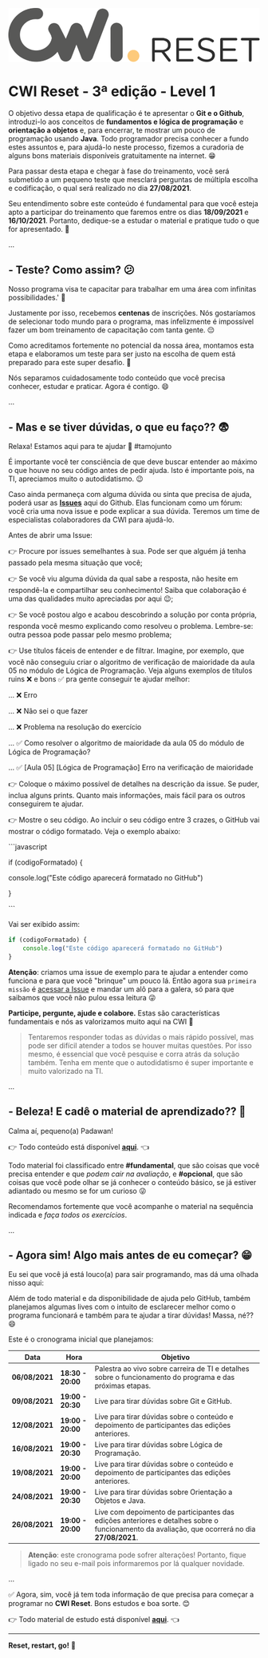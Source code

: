 ![Logo Reset](assets/logo-reset.png)

# CWI Reset - 3ª edição - Level 1

O objetivo dessa etapa de qualificação é te apresentar o **Git e o Github**, introduzi-lo aos conceitos de **fundamentos e lógica de programação** e **orientação a objetos** e, para encerrar, te mostrar um pouco de programação usando **Java**. Todo programador precisa conhecer a fundo estes assuntos e, para ajudá-lo neste processo, fizemos a curadoria de alguns bons materiais disponíveis gratuitamente na internet. 😁

Para passar desta etapa e chegar à fase do treinamento, você será submetido a um pequeno teste que mesclará perguntas de múltipla escolha e codificação, o qual será realizado no dia **27/08/2021**.

Seu entendimento sobre este conteúdo é fundamental para que você esteja apto a participar do treinamento que faremos entre os dias **18/09/2021** e **16/10/2021**. Portanto, dedique-se a estudar o material e pratique tudo o que for apresentado. 💪

...

## - Teste? Como assim? 😕

Nosso programa visa te capacitar para trabalhar em uma área com infinitas possibilidades.' 🚀 

Justamente por isso, recebemos **centenas** de inscrições. Nós gostaríamos de selecionar todo mundo para o programa, mas infelizmente é impossível fazer um bom treinamento de capacitação com tanta gente. 😔

Como acreditamos fortemente no potencial da nossa área, montamos esta etapa e elaboramos um teste para ser justo na escolha de quem está preparado para este super desafio. 💪

Nós separamos cuidadosamente todo conteúdo que você precisa conhecer, estudar e praticar. Agora é contigo. 😄

...

## - Mas e se tiver dúvidas, o que eu faço?? 😨

Relaxa! Estamos aqui para te ajudar 👊 #tamojunto

É importante você ter consciência de que deve buscar entender ao máximo o que houve no seu código antes de pedir ajuda. Isto é importante pois, na TI, apreciamos muito o autodidatismo. 😉

Caso ainda permaneça com alguma dúvida ou sinta que precisa de ajuda, poderá usar as **[Issues](https://github.com/cwi-reset/edicao-03-level-1/issues)** aqui do Github. Elas funcionam como um fórum: você cria uma nova issue e pode explicar a sua dúvida. Teremos um time de especialistas colaboradores da CWI para ajudá-lo.

Antes de abrir uma Issue:

👉 Procure por issues semelhantes à sua. Pode ser que alguém já tenha passado pela mesma situação que você;

👉 Se você viu alguma dúvida da qual sabe a resposta, não hesite em respondê-la e compartilhar seu conhecimento! Saiba que colaboração é uma das qualidades muito apreciadas por aqui 😉;

👉 Se você postou algo e acabou descobrindo a solução por conta própria, responda você mesmo explicando como resolveu o problema. Lembre-se: outra pessoa pode passar pelo mesmo problema;

👉 Use títulos fáceis de entender e de filtrar. Imagine, por exemplo, que você não conseguiu criar o algoritmo de verificação de maioridade da aula 05 no módulo de Lógica de Programação. Veja alguns exemplos de títulos ruins ❌ e bons ✅ pra gente conseguir te ajudar melhor:

... ❌ Erro

... ❌ Não sei o que fazer

... ❌ Problema na resolução do exercício

... ✅ Como resolver o algoritmo de maioridade da aula 05 do módulo de Lógica de Programação?

... ✅ [Aula 05] [Lógica de Programação] Erro na verificação de maioridade

👉 Coloque o máximo possível de detalhes na descrição da issue. Se puder, inclua alguns prints. Quanto mais informações, mais fácil para os outros conseguirem te ajudar.

👉 Mostre o seu código. Ao incluir o seu código entre 3 crazes, o GitHub vai mostrar o código formatado. Veja o exemplo abaixo:

\```javascript

if (codigoFormatado) {

console.log("Este código aparecerá formatado no GitHub")

}

\```

Vai ser exibido assim:

```javascript
if (codigoFormatado) {
    console.log("Este código aparecerá formatado no GitHub")
}
```

**Atenção**: criamos uma issue de exemplo para te ajudar a entender como funciona e para que você "brinque" um pouco lá. Então agora sua `primeira missão` é [acessar a Issue](https://github.com/cwi-reset/edicao-03-level-1/issues/1) e mandar um alô para a galera, só para que saibamos que você não pulou essa leitura 😜

**Participe, pergunte, ajude e colabore.** Estas são características fundamentais e nós as valorizamos muito aqui na CWI 🤘

> Tentaremos responder todas as dúvidas o mais rápido possível, mas pode ser difícil atender a todos se houver muitas questões. Por isso mesmo, é essencial que você pesquise e corra atrás da solução também. Tenha em mente que o autodidatismo é super importante e muito valorizado na TI.

...

## - Beleza! E cadê o material de aprendizado?? 🤔

Calma aí, pequeno(a) Padawan!

👉 Todo conteúdo está disponível **[aqui](material.md)**. 👈

Todo material foi classificado entre **#fundamental**, que são coisas que você precisa entender e que _podem cair na avaliação_, e **#opcional**, que são coisas que você pode olhar se já conhecer o conteúdo básico, se já estiver adiantado ou mesmo se for um curioso 😜

Recomendamos fortemente que você acompanhe o material na sequência indicada e _faça todos os exercícios_.

...

## - Agora sim! Algo mais antes de eu começar? 😁

Eu sei que você já está louco(a) para sair programando, mas dá uma olhada nisso aqui:

Além de todo material e da disponibilidade de ajuda pelo GitHub, também planejamos algumas lives com o intuito de esclarecer melhor como o programa funcionará e também para te ajudar a tirar dúvidas! Massa, né?? 😄

Este é o cronograma inicial que planejamos:

| Data           | Hora              | Objetivo                     |
| -------------- | ----------------- | ---------------------------- |
| **06/08/2021** | **18:30 - 20:00** | Palestra ao vivo sobre carreira de TI e detalhes sobre o funcionamento do programa e das próximas etapas. |
| **09/08/2021** | **19:00 - 20:30** | Live para tirar dúvidas sobre Git e GitHub. |
| **12/08/2021** | **19:00 - 20:00** | Live para tirar dúvidas sobre o conteúdo e depoimento de participantes das edições anteriores. |
| **16/08/2021** | **19:00 - 20:30** | Live para tirar dúvidas sobre Lógica de Programação. |
| **19/08/2021** | **19:00 - 20:00** | Live para tirar dúvidas sobre o conteúdo e depoimento de participantes das edições anteriores. |
| **24/08/2021** | **19:00 - 20:30** | Live para tirar dúvidas sobre Orientação a Objetos e Java. |
| **26/08/2021** | **19:00 - 20:00** | Live com depoimento de participantes das edições anteriores e detalhes sobre o funcionamento da avaliação, que ocorrerá no dia **27/08/2021**. |

> **Atenção**: este cronograma pode sofrer alterações! Portanto, fique ligado no seu e-mail pois informaremos por lá qualquer novidade.

...

✅ Agora, sim, você já tem toda informação de que precisa para começar a programar no **CWI Reset**. Bons estudos e boa sorte. 😊

👉 Todo material de estudo está disponível **[aqui](material.md)**. 👈

---

**Reset, restart, go!** 🚀
